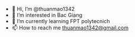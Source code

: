 - 👋 Hi, I’m @thuanmao1342
- 👀 I’m interested in Bac Giang
- 🌱 I’m currently learning FPT polytecnich
- 📫 How to reach me thuanmao1342@gmail.com
